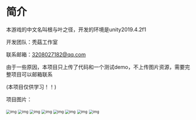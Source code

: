 <h1>简介</h1>
本游戏的中文名叫根与叶之径，开发的环境是unity2019.4.2f1

开发团队：秃菇工作室

联系邮箱：3208027182@qq.com

由于一些原因，本项目只上传了代码和一个测试demo，不上传图片资源，需要完整项目可以邮箱联系

(本项目仅供学习！！)

项目图片：



<img src="https://github.com/ErfengV/Diameter-Of-Rhizome/blob/main/pic/109ABC73EC6E42739D8BD452EEC5348E.jpg" alt="img" style="zoom:70%;" />

<img src="https://github.com/ErfengV/Diameter-Of-Rhizome/blob/main/pic/4599853CE4B1DE752A57035EE2DD3434.jpg" alt="img" style="zoom:70%;" />

<img src="https://github.com/ErfengV/Diameter-Of-Rhizome/blob/main/pic/492E4B575B4418931184AF7A2D684100.jpg" alt="img" style="zoom:70%;" />

<img src="https://github.com/ErfengV/Diameter-Of-Rhizome/blob/main/pic/508C479C5D6269601A85D45AE23FD99D.jpg" alt="img" style="zoom:70%;" />

<img src="https://github.com/ErfengV/Diameter-Of-Rhizome/blob/main/pic/82C3FE6F03DB3C3B23DCC69647CC9FE6.jpg" alt="img" style="zoom:70%;" />

<img src="https://github.com/ErfengV/Diameter-Of-Rhizome/blob/main/pic/85105922688272E6524089F5B0A3CC4C.jpg" alt="img" style="zoom:70%;" />

<img src="https://github.com/ErfengV/Diameter-Of-Rhizome/blob/main/pic/ABCBB148310D69782A82C39D7FBCF4C8.jpg" alt="img" style="zoom:70%;" />

<img src="https://github.com/ErfengV/Diameter-Of-Rhizome/blob/main/pic/D419CA707E40AD65C5CCCEE5D4A60AB3.jpg" alt="img" style="zoom:70%;" />
